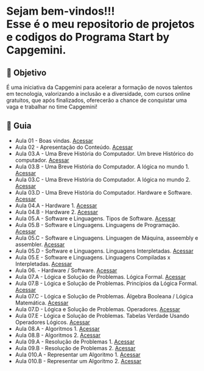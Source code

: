 

<h1> Sejam bem-vindos!!! </br>
 Esse é o meu repositorio de projetos e codigos do Programa Start by Capgemini. </h1>


<h2> 🎯 Objetivo </h2>

É uma iniciativa da Capgemini para acelerar a formação de novos talentos em tecnologia, valorizando a inclusão e a diversidade, com cursos online gratuitos, que após finalizados, oferecerão a chance de conquistar uma vaga e trabalhar no time Capgemini!




<h2 dir="auto"> 🚦 Guia </h2>
<ul dir="auto">
 <li> Aula 01 - Boas vindas. <a href="https://"> Acessar </a></li>
 <li> Aula 02 - Apresentação do Conteúdo. <a href="https://"> Acessar </a></li>
 <li> Aula 03.A - Uma Breve História do Computador. Um breve Histórico do computador. <a href="https://"> Acessar </a></li>
 <li> Aula 03.B - Uma Breve História do Computador. A lógica no mundo 1. <a href="https://"> Acessar </a></li>
 <li> Aula 03.C - Uma Breve História do Computador. A lógica no mundo 2. <a href="https://"> Acessar </a></li>
 <li> Aula 03.D - Uma Breve História do Computador. Hardware e Software. <a href="https://"> Acessar </a></li>
 <li> Aula 04.A - Hardware 1. <a href="https://"> Acessar </a></li>
 <li> Aula 04.B - Hardware 2. <a href="https://"> Acessar </a></li>
 <li> Aula 05.A - Software e Linguagens. Tipos de Software. <a href="https://"> Acessar </a></li>
 <li> Aula 05.B - Software e Linguagens. Linguagens de Programação. <a href="https://"> Acessar </a></li>
 <li> Aula 05.C - Software e Linguagens. Linguagen de Máquina, asseembly e assembler. <a href="https://"> Acessar </a></li>
 <li> Aula 05.D - Software e Linguagens. Linguagens Interpletadas. <a href="https://"> Acessar </a></li>
 <li> Aula 05.E - Software e Linguagens. Linguagens Compiladas x Interpletadas. <a href="https://"> Acessar </a></li>
 <li> Aula 06. - Hardware / Software. <a href="https://"> Acessar </a></li>
 <li> Aula 07.A - Lógica e Solução de Problemas. Lógica Formal. <a href="https://"> Acessar </a></li>
 <li> Aula 07.B - Lógica e Solução de Problemas. Princípios da Lógica Formal. <a href="https://"> Acessar </a></li>
 <li> Aula 07.C - Lógica e Solução de Problemas. Álgebra Booleana / Lógica Matemática. <a href="https://"> Acessar </a></li>
 <li> Aula 07.D - Lógica e Solução de Problemas. Operadores. <a href="https://"> Acessar </a></li>
 <li> Aula 07.E - Lógica e Solução de Problemas. Tabelas Verdade Usando Operadores Lógicos. <a href="https://"> Acessar </a></li>
 <li> Aula 08.A - Algoritmos 1. <a href="https://"> Acessar </a></li>
 <li> Aula 08.B - Algoritmos 2. <a href="https://"> Acessar </a></li>
 <li> Aula 09.A - Resolução de Problemas 1. <a href="https://"> Acessar </a></li>
 <li> Aula 09.B - Resolução de Problemas 2. <a href="https://"> Acessar </a></li>
 <li> Aula 010.A - Representar um Algoritmo 1. <a href="https://"> Acessar </a></li>
 <li> Aula 010.B - Representar um Algoritmo 2. <a href="https://"> Acessar </a></li>
   

</ul>
